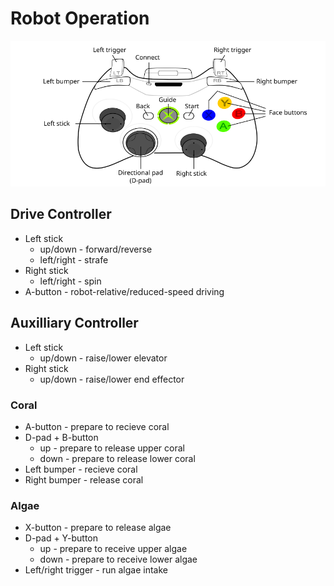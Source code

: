 # Robot Operation
<img src="360_controller.png" width="660px"/>

## Drive Controller
* Left stick
  * up/down - forward/reverse
  * left/right - strafe
* Right stick
  * left/right - spin
* A-button - robot-relative/reduced-speed driving

## Auxilliary Controller
* Left stick
  * up/down - raise/lower elevator
* Right stick
  * up/down - raise/lower end effector

### Coral
* A-button - prepare to recieve coral
* D-pad + B-button
  * up - prepare to release upper coral
  * down - prepare to release lower coral
* Left bumper - recieve coral
* Right bumper - release coral

### Algae
* X-button - prepare to release algae
* D-pad + Y-button
  * up - prepare to receive upper algae
  * down - prepare to receive lower algae
* Left/right trigger - run algae intake
